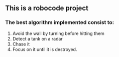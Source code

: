 ## This is a robocode project

### The best algorithm implemented consist to:

1. Avoid the wall by turning before hitting them
2. Detect a tank on a radar
3. Chase it
4. Focus on it until it is destroyed.